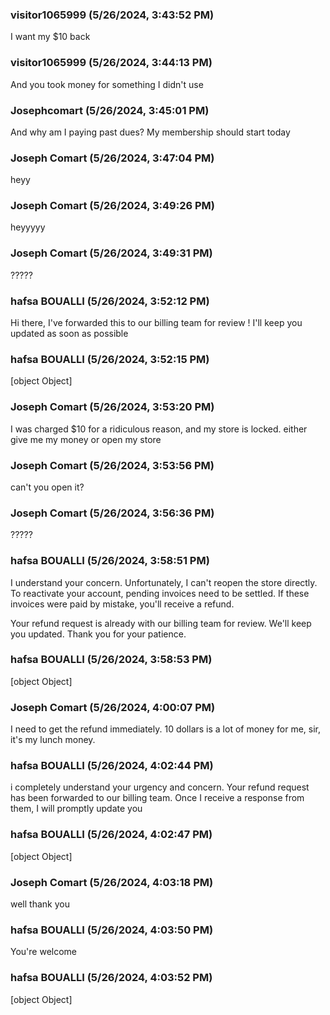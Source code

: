 ### visitor1065999 (5/26/2024, 3:43:52 PM)

I want my $10 back

### visitor1065999 (5/26/2024, 3:44:13 PM)

And you took money for something I didn't use

### Josephcomart (5/26/2024, 3:45:01 PM)

And why am I paying past dues? My membership should start today

### Joseph Comart (5/26/2024, 3:47:04 PM)

heyy

### Joseph Comart (5/26/2024, 3:49:26 PM)

heyyyyy

### Joseph Comart (5/26/2024, 3:49:31 PM)

?????

### hafsa BOUALLI (5/26/2024, 3:52:12 PM)

Hi there, 
I've forwarded this to our billing team for review ! I'll keep you updated as soon as possible

### hafsa BOUALLI (5/26/2024, 3:52:15 PM)

[object Object]

### Joseph Comart (5/26/2024, 3:53:20 PM)

I was charged $10 for a ridiculous reason, and my store is locked. either give me my money or open my store

### Joseph Comart (5/26/2024, 3:53:56 PM)

can't you open it?

### Joseph Comart (5/26/2024, 3:56:36 PM)

?????

### hafsa BOUALLI (5/26/2024, 3:58:51 PM)

I understand your concern. Unfortunately, I can't reopen the store directly. To reactivate your account, pending invoices need to be settled. If these invoices were paid by mistake, you'll receive a refund. 

Your refund request is already with our billing team for review. We'll keep you updated. Thank you for your patience.

### hafsa BOUALLI (5/26/2024, 3:58:53 PM)

[object Object]

### Joseph Comart (5/26/2024, 4:00:07 PM)

I need to get the refund immediately. 10 dollars is a lot of money for me, sir, it's my lunch money.

### hafsa BOUALLI (5/26/2024, 4:02:44 PM)

i completely understand your urgency and concern. Your refund request has been forwarded to our billing team. Once I receive a response from them, I will promptly update you

### hafsa BOUALLI (5/26/2024, 4:02:47 PM)

[object Object]

### Joseph Comart (5/26/2024, 4:03:18 PM)

well thank you

### hafsa BOUALLI (5/26/2024, 4:03:50 PM)

You're welcome

### hafsa BOUALLI (5/26/2024, 4:03:52 PM)

[object Object]
